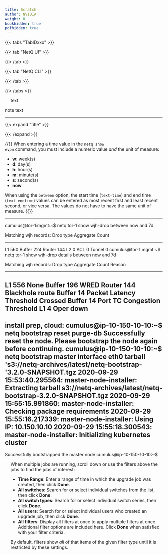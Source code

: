 ```yaml
---
title: Scratch
author: NVIDIA
weight: 0
bookhidden: true
pdfhidden: true
---
```


{{< tabs "TabIDxxx" >}}

{{< tab "NetQ UI" >}}

{{< /tab >}}

{{< tab "NetQ CLI" >}}

{{< /tab >}}

{{< /tabs >}}

<div style="padding-left: 18px;">text</div>

<div class="notices note"><p>note text</p></div>

<!-- add a horizontal rule -->
- - -

{{< expand "title" >}}

{{< /expand >}}

{{<notice note>}}
When entering a time value in the <code>netq show evpn</code> command, you must include a numeric value <em>and</em> the unit of measure:
<ul>
<li><strong>w</strong>: week(s)</li>
<li><strong>d</strong>: day(s)</li>
<li><strong>h</strong>: hour(s)</li>
<li><strong>m</strong>: minute(s)</li>
<li><strong>s</strong>: second(s)</li>
<li><strong>now</strong>
</ul>

When using the <code>between</code> option, the start time (<code>text-time</code>) and end time (<code>text-endtime</code>) values can be entered as most recent first and least recent second, or vice versa. The values do not have to have the same unit of measure.
{{</notice>}}

-------------

cumulus@tor-1:mgmt:~$ netq tor-1 show wjh-drop between now and 7d

Matching wjh records:
Drop type          Aggregate Count
------------------ ------------------------------
L1                 560
Buffer             224
Router             144
L2                 0
ACL                0
Tunnel             0
cumulus@tor-1:mgmt:~$ netq tor-1 show wjh-drop details between now and 7d

Matching wjh records:
Drop type          Aggregate Count                Reason
------------------ ------------------------------ ---------------------------------------------
L1                 556                            None
Buffer             196                            WRED
Router             144                            Blackhole route
Buffer             14                             Packet Latency Threshold Crossed
Buffer             14                             Port TC Congestion Threshold
L1                 4                              Oper down
----------

install prep, cloud:
cumulus@ip-10-150-10-10:~$ netq bootstrap reset purge-db
Successfully reset the node. Please bootstrap the node again before continuing.
cumulus@ip-10-150-10-10:~$ netq bootstrap master interface eth0 tarball 's3://netq-archives/latest/netq-bootstrap-'3.2.0-SNAPSHOT.tgz
2020-09-29 15:53:40.295564: master-node-installer: Extracting tarball s3://netq-archives/latest/netq-bootstrap-3.2.0-SNAPSHOT.tgz
2020-09-29 15:55:15.991860: master-node-installer: Checking package requirements
2020-09-29 15:55:16.217339: master-node-installer: Using IP: 10.150.10.10
2020-09-29 15:55:18.300543: master-node-installer: Initializing kubernetes cluster
-----------------------------------------
Successfully bootstrapped the master node
cumulus@ip-10-150-10-10:~$ 


<div style="padding-left: 18px;">When multiple jobs are running, scroll down or use the filters above the jobs to find the jobs of interest:
<ul>
<li><strong>Time Range</strong>: Enter a range of time in which the upgrade job was created, then click <strong>Done</strong>.</li>
<li><strong>All switches</strong>: Search for or select individual switches from the list, then click <strong>Done</strong>.</li>
<li><strong>All switch types</strong>: Search for or select individual switch series, then click <strong>Done</strong>.</li>
<li><strong>All users</strong>: Search for or select individual users who created an upgrade job, then click <strong>Done</strong>.</li>
<li><strong>All filters</strong>: Display all filters at once to apply multiple filters at once. Additional filter options are included here. Click <strong>Done</strong> when satisfied with your filter criteria.</li>
</ul>

By default, filters show <em>all</em> of that items of the given filter type until it is restricted by these settings.
</div>
